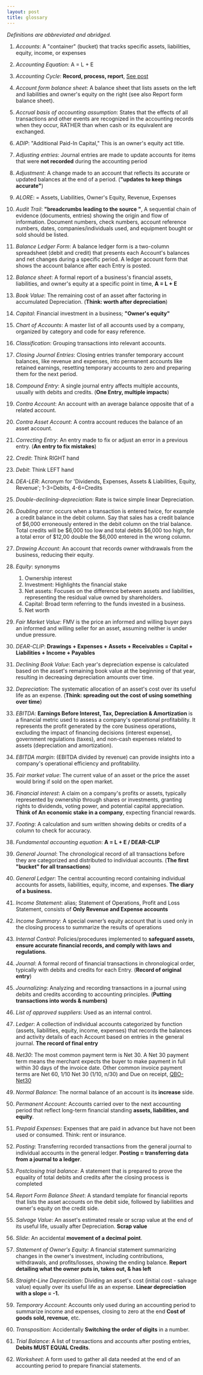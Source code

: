 ```yaml
---
layout: post
title: glossary
---
```


*Definitions are abbreviated and abridged.*  


1. *Accounts*: A "container" (bucket) that tracks specific assets, liabilities, equity, income, or expenses  

2. *Accounting Equation*: A = L + E   

3. *Accounting Cycle*: **Record, process, report**, [See post](https://mcc-us.github.io/2023-12-25-accounting-cycle.html)

4. *Account form balance sheet*: A balance sheet that lists assets on the left and liabilities and owner's equity on the right (see also Report form balance sheet).   

5. *Accrual basis of accounting assumption*: States that the effects of all transactions and other events are recognized in the accounting records when they occur, RATHER than when cash or its equivalent are exchanged.   

6. *ADIP*: "Additional Paid-In Capital," This is an owner's equity act title.    
   
7. *Adjusting entries*: Journal entries are made to update accounts for items that were **not recorded** during the accounting period 

8. *Adjustment*: A change made to an account that reflects its accurate or updated balances at the end of a period. (**"updates to keep things accurate"**)   

9.  *ALORE*: = Assets, Liabilities, Owner's Equity, Revenue, Expenses   

10. *Audit Trail*: **"breadcrumbs leading to the source "**, A sequential chain of evidence (documents, entries) showing the origin and flow of information. Document numbers, check numbers, account reference numbers, dates, companies/individuals used, and equipment bought or sold should be listed.    

11. *Balance Ledger Form*: A balance ledger form is a two-column spreadsheet (debit and credit) that presents each Account's balances and net changes during a specific period. A ledger account form that shows the account balance after each Entry is posted.   

12. *Balance sheet*: A formal report of a business's financial assets, liabilities, and owner's equity at a specific point in time, **A = L + E**   

13. *Book Value*: The remaining cost of an asset after factoring in accumulated Depreciation. (**Think: worth after depreciation**)   

14. *Capital*: Financial investment in a business; **"Owner's equity"**   

15. *Chart of Accounts*: A master list of all accounts used by a company, organized by category and code for easy reference.   

16. *Classification*: Grouping transactions into relevant accounts.   

17. *Closing Journal Entries*: Closing entries transfer temporary account balances, like revenue and expenses, into permanent accounts like retained earnings, resetting temporary accounts to zero and preparing them for the next period.   

18. *Compound Entry*: A single journal entry affects multiple accounts, usually with debits and credits. (**One Entry, multiple impacts**)   

19. *Contra Account*: An account with an average balance opposite that of a related account.   

20. *Contra Asset Account*: A contra account reduces the balance of an asset account. 

21. *Correcting Entry*: An entry made to fix or adjust an error in a previous entry. (**An entry to fix mistakes**) 

22. *Credit*: Think RIGHT hand

23. *Debit*: Think LEFT hand 

24. *DEA-LER*: Acronym for 'Dividends, Expenses, Assets & Liabilities, Equity, Revenue'; 1-3=Debits, 4-6=Credits   

25. *Double-declining-depreciation*: Rate is twice simple linear Depreciation.   

26. *Doubling error*: occurs when a transaction is entered twice, for example a credit balance in the debit column. Say that sales has a credit balance of \$6,000 erroneously entered in the debit column on the trial balance. Total credits will be \$6,000 too low and total debits \$6,000 too high, for a total error of \$12,00 double the \$6,000 entered in the wrong column.

27. *Drawing Account*: An account that records owner withdrawals from the business, reducing their equity.   

28. *Equity*: synonyms   
    1. Ownership interest   
    2. Investment: Highlights the financial stake   
    3. Net assets: Focuses on the difference between assets and liabilities, representing the residual value owned by shareholders.   
    4. Capital: Broad term referring to the funds invested in a business.   
    5. Net worth   

29. *Fair Market Value*: FMV is the price an informed and willing buyer pays an informed and willing seller for an asset, assuming neither is under undue pressure. 
   
30. *DEAR-CLIP*: **Drawings + Expenses + Assets + Receivables = Capital + Liabilities + Income + Payables**   

31. *Declining Book Value*: Each year's depreciation expense is calculated based on the asset's remaining book value at the beginning of that year, resulting in decreasing depreciation amounts over time.
    
32. *Depreciation*: The systematic allocation of an asset's cost over its useful life as an expense. (**Think: spreading out the cost of using something over time**)   

33. *EBITDA*: **Earnings Before Interest, Tax, Depreciation & Amortization** is a financial metric used to assess a company's operational profitability. It represents the profit generated by the core business operations, excluding the impact of financing decisions (interest expense), government regulations (taxes), and non-cash expenses related to assets (depreciation and amortization).

34. *EBITDA margin*: (EBITDA divided by revenue) can provide insights into a company's operational efficiency and profitability.

35. *Fair market value*: The current value of an asset or the price the asset would bring if sold on the open market.   
   
36. *Financial interest*: A claim on a company's profits or assets, typically represented by ownership through shares or investments, granting rights to dividends, voting power, and potential capital appreciation. **Think of An economic stake in a company**, expecting financial rewards.   

37. *Footing*: A calculation and sum written showing debits or credits of a column to check for accuracy.   

38. *Fundamental accounting equation*: **A = L + E / DEAR-CLIP**   

39. *General Journal*: The chronological record of all transactions before they are categorized and distributed to individual accounts. (**The first "bucket" for all transactions**)   

40. *General Ledger*: The central accounting record containing individual accounts for assets, liabilities, equity, income, and expenses. **The diary of a business.**   
    
41. *Income Statement*: alias; Statement of Operations, Profit and Loss Statement, consists of **Only Revenue and Expense accounts**     

42. *Income Summary*: A special owner’s equity account that is used only in the closing process to summarize the results of operations
   
43. *Internal Control*: Policies/procedures implemented to **safeguard assets, ensure accurate financial records, and comply with laws and regulations**.   
   
44. *Journal*: A formal record of financial transactions in chronological order, typically with debits and credits for each Entry. (**Record of original entry**)   

45. *Journalizing*: Analyzing and recording transactions in a journal using debits and credits according to accounting principles. (**Putting transactions into words & numbers)**   
    
46. *List of approved suppliers*: Used as an internal control.   

47. *Ledger*: A collection of individual accounts categorized by function (assets, liabilities, equity, income, expenses) that records the balances and activity details of each Account based on entries in the general journal. **The record of final entry**   
    
48. *Net30*: The most common payment term is Net 30. A Net 30 payment term means the merchant expects the buyer to make payment in full within 30 days of the invoice date. Other common invoice payment terms are Net 60, 1/10 Net 30 (1/10, n/30) and Due on receipt, [QBO-Net30](https://quickbooks.intuit.com/r/e-commerce/what-do-net30-and-other-invoice-payment-terms-mean/)
    
49. *Normal Balance*: The normal balance of an account is its **increase** side.   

50. *Permanent Account*: Accounts carried over to the next accounting period that reflect long-term financial standing **assets, liabilities, and equity**.   

51. *Prepaid Expenses*: Expenses that are paid in advance but have not been used or consumed. Think: rent or insurance.   
   
52. *Posting*: Transferring recorded transactions from the general journal to individual accounts in the general ledger. **Posting = transferring data from a journal to a ledger**.    
   
53. *Postclosing trial balance*: A statement that is prepared to prove the equality of total debits and credits after the closing process is completed

54. *Report Form Balance Sheet*: A standard template for financial reports that lists the asset accounts on the debit side, followed by liabilities and owner's equity on the credit side.   

55. *Salvage Value*: An asset's estimated resale or scrap value at the end of its useful life, usually after Depreciation. **Scrap value**   

56. *Slide*: An accidental **movement of a decimal point**.   

57. *Statement of Owner's Equity:* A financial statement summarizing changes in the owner's investment, including contributions, withdrawals, and profits/losses, showing the ending balance. **Report detailing what the owner puts in, takes out, & has left**   

58. *Straight-Line Depreciation*: Dividing an asset's cost (initial cost - salvage value) equally over its useful life as an expense. **Linear depreciation with a slope = -1.**   

59. *Temporary Account*: Accounts only used during an accounting period to summarize income and expenses, closing to zero at the end **Cost of goods sold, revenue**, etc.    

60. *Transposition*: Accidentally **Switching the order of digits** in a number.   

61. *Trial Balance*: A list of transactions and accounts after posting entries, **Debits MUST EQUAL Credits**.    

62. *Worksheet*: A form used to gather all data needed at the end of an accounting period to prepare financial statements.   